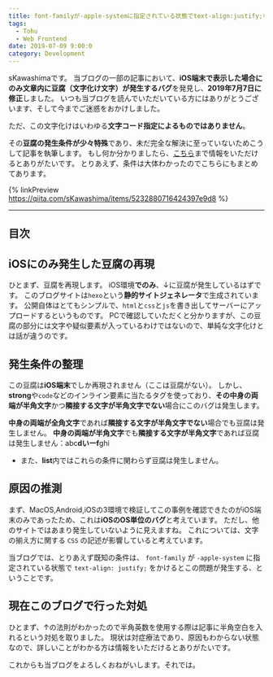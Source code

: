 ```yaml
---
title: font-familyが-apple-systemに指定されている状態でtext-align:justify;をかけるとiOS端末にて豆腐（文字化け文字）が出現する
tags:
  - Tohu
  - Web Frontend
date: 2019-07-09 9:00:0
category: Development
---
```


sKawashimaです。
当ブログの一部の記事において、**iOS端末で表示した場合にのみ文章内に豆腐（文字化け文字）が発生するバグ**を発見し、**2019年7月7日に修正**しました。
いつも当ブログを読んでいただいている方にはありがとうございます、そして今までご迷惑をおかけしました。

ただ、この文字化けはいわゆる**文字コード指定によるものではありません**。

その**豆腐の発生条件が少々特殊**であり、未だ完全な解決に至っていないためこうして記事を執筆します。
もし何か分かりましたら、[こちら](https://qiita.com/sKawashima/items/5232880716424397e9d8)まで情報をいただけるとありがたいです。
とりあえず、条件は大体わかったのでこちらにもまとめてあります。

{% linkPreview https://qiita.com/sKawashima/items/5232880716424397e9d8 %}

<!-- more -->

---

## 目次

<!-- toc -->

## iOSにのみ発生した豆腐の再現

ひとまず、豆腐を再現します。
iOS環境**でのみ**、↓に豆腐が発生しているはずです。
このブログサイトは`hexo`という**静的サイトジェネレータ**で生成されています。
公開自体はとてもシンプルで、`html`と`css`と`js`を書き出してサーバーにアップロードするというものです。
PCで確認していただくと分かりますが、この豆腐の部分には文字や疑似要素が入っているわけではないので、単純な文字化けとは話が違うのです。

## 発生条件の整理

この豆腐は**iOS端末**でしか再現されません（ここは豆腐がない）。
しかし、**strong**や`code`などのインライン要素に当たるタグを使っており、**その中身の両端が半角文字**かつ**隣接する文字が半角文字でない**場合にこのバグは発生します。

**中身の両端が全角文字**であれば**隣接する文字が半角文字でない**場合でも豆腐は発生しません。
**中身の両端が半角文字**でも**隣接する文字が半角文字**であれば豆腐は発生しません：abc**dいーf**ghi

* また、**list**内ではこれらの条件に関わらず豆腐は発生しません。

## 原因の推測

まず、MacOS,Android,iOSの3環境で検証してこの事例を確認できたのがiOS端末のみであったため、これは**iOSのOS単位のバグ**と考えています。
ただし、他のサイトではあまり発生していないように見えますね。
これについては、文字の揃え方に関する `CSS` の記述が影響していると考えています。

当ブログでは、とりあえず既知の条件は、 `font-family` が `-apple-system` に指定されている状態で `text-align: justify;` をかけるとこの問題が発生する、ということです。

## 現在このブログで行った対処

ひとまず、↑の法則がわかったので半角英数を使用する際は記事に半角空白を入れるという対処を取りました。
現状は対症療法であり、原因もわからない状態なので、詳しいことがわかる方は情報をいただけるとありがたいです。

これからも当ブログをよろしくおねがいします。それでは。
